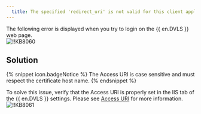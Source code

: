 ```yaml
---
  title: The specified 'redirect_uri' is not valid for this client application.
---
```

The following error is displayed when you try to login on the {{ en.DVLS }} web page.  
![!!KB8060](https://webdevolutions.azureedge.net/docs/en/kb/KB8060.png)

## Solution

{% snippet icon.badgeNotice %}
The Access URI is case sensitive and must respect the certificate host name.
{% endsnippet %}

To solve this issue, verify that the Access URI is properly set in the IIS tab of the {{ en.DVLS }} settings. Please see [Access URI](/kb/devolutions-server/knowledge-base/access-uri/) for more information.  
![!!KB8061](https://webdevolutions.azureedge.net/docs/en/kb/KB8061.png)
